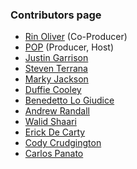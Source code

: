 ### Contributors page
* [Rin Oliver](https://twitter.com/kiran_oliver) (Co-Producer)
* [POP](https://twitter.com/popsysdig) (Producer, Host)
* [Justin Garrison](https://twitter.com/rothgar)
* [Steven Terrana](https://twitter.com/steven_terrana)
* [Marky Jackson](https://twitter.com/markyjackson5)
* [Duffie Cooley](https://twitter.com/mauilion)
* [Benedetto Lo Giudice](https://github.com/bennythejudge)
* [Andrew Randall](https://github.com/ahrkrak)
* [Walid Shaari](https://github.com/walidshaari)
* [Erick De Carty](https://github.com/ebcarty)
* [Cody Crudgington](https://github.com/thecrudge)
* [Carlos Panato](https://github.com/cpanato)
